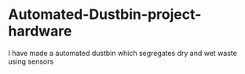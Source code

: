 # Automated-Dustbin-project-hardware
I have made a automated dustbin which segregates dry and wet waste using sensors 
